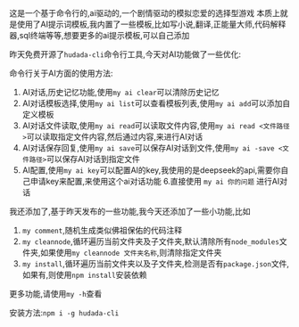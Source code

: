 这是一个基于命令行的,ai驱动的,一个剧情驱动的模拟恋爱的选择型游戏
本质上就是使用了AI提示词模板,我内置了一些模板,比如写小说,翻译,正能量大师,代码解释器,sql终端等等,想要更多的ai提示模板,可以自己添加

昨天免费开源了`hudada-cli`命令行工具,今天对AI功能做了一些优化:

命令行关于AI方面的使用方法:

1. AI对话,历史记忆功能,使用`my ai clear`可以清除历史记忆
2. AI对话模板选择,使用`my ai list`可以查看模板列表,使用`my ai add`可以添加自定义模板
3. AI对话文件读取,使用`my ai read`可以读取文件内容,使用`my ai read <文件路径>`可以读取指定文件内容,然后通过内容,来进行AI对话
4. AI对话保存回复,使用`my ai save`可以保存AI对话到文件,使用`my ai -save <文件路径>`可以保存AI对话到指定文件
5. AI配置,使用`my ai key`可以配置AI的key,我使用的是deepseek的api,需要你自己申请key来配置,来使用这个ai对话功能
6.直接使用 `my ai 你的问题` 进行AI对话


我还添加了,基于昨天发布的一些功能,我今天还添加了一些小功能,比如

1. `my comment`,随机生成类似佛祖保佑的代码注释
2. `my cleannode`,循环遍历当前文件夹及子文件夹,默认清除所有`node_modules`文件夹,如果使用`my cleannode 文件夹名称`,则清除指定文件夹
3. `my install`,循环遍历当前文件夹以及子文件夹,检测是否有`package.json`文件,如果有,则使用`npm install`安装依赖

更多功能,请使用`my -h`查看

安装方法:`npm i -g hudada-cli`


